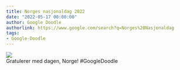 ```yaml
---
title: Norges nasjonaldag 2022
date: "2022-05-17 00:00:00"
author: Google Doodle
authorlink: https://www.google.com/search?q=Norges%20Nasjonaldag
tags:
- Google-Doodle
---
```

<img src="https://www.google.com/logos/doodles/2022/norway-constitution-day-2022-6753651837109608-law.gif" referrerpolicy="no-referrer"><br>Gratulerer med dagen, Norge! #GoogleDoodle